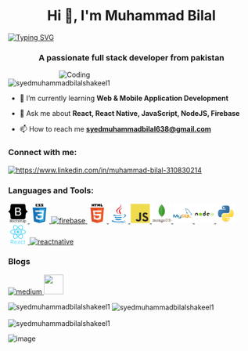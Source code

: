 <img align="" alt="" src="https://3.bp.blogspot.com/-dB6ndKqIAuI/XdWeOASO5AI/AAAAAAAANZA/MSbT9mh6bukxkI-tqnu_GARIZZV5WNVhQCLcBGAsYHQ/s1600/image1.gif">
<h1 align="center">Hi 👋, I'm Muhammad Bilal</h1>

<a href="https://git.io/typing-svg"><img src="https://readme-typing-svg.herokuapp.com?font=Fira+Code&size=17&pause=1000&color=010203&multiline=true&width=435&lines=full+stack+developer+(Frontend+%2C;+backend+%2Candroid)+from+pakistan" alt="Typing SVG" /></a>



<h3 align="center">A passionate full stack developer from pakistan</h3>
<img align="right" alt="Coding" width="400" src="https://camo.githubusercontent.com/4161cab9dadf4e18637a26ac70e6aeb1775a3df2bd9438e9d21ae31c95be3bca/68747470733a2f2f63646e2e6472696262626c652e636f6d2f75736572732f313032353833382f73637265656e73686f74732f363232303838352f646576677579332e676966">

<p align="left"> <img src="https://komarev.com/ghpvc/?username=syedmuhammadbilalshakeel1&label=Profile%20views&color=0e75b6&style=flat" alt="syedmuhammadbilalshakeel1" /> </p>

- 🌱 I’m currently learning **Web & Mobile Application Development**

- 💬 Ask me about **React, React Native, JavaScript, NodeJS, Firebase**

- 📫 How to reach me **syedmuhammadbilal638@gmail.com**

<h3 align="left">Connect with me:</h3>
<p align="left">
<a href="https://www.linkedin.com/in/muhammad-bilal-310830214" target="blank"><img align="center" src="https://raw.githubusercontent.com/rahuldkjain/github-profile-readme-generator/master/src/images/icons/Social/linked-in-alt.svg" alt="https://www.linkedin.com/in/muhammad-bilal-310830214" height="30" width="40" /></a>
</p>

<h3 align="left">Languages and Tools:</h3>
<p align="left"> <a href="https://getbootstrap.com" target="_blank" rel="noreferrer"> <img src="https://raw.githubusercontent.com/devicons/devicon/master/icons/bootstrap/bootstrap-plain-wordmark.svg" alt="bootstrap" width="40" height="40"/> </a> <a href="https://www.w3schools.com/css/" target="_blank" rel="noreferrer"> <img src="https://raw.githubusercontent.com/devicons/devicon/master/icons/css3/css3-original-wordmark.svg" alt="css3" width="40" height="40"/> </a> <a href="https://firebase.google.com/" target="_blank" rel="noreferrer"> <img src="https://www.vectorlogo.zone/logos/firebase/firebase-icon.svg" alt="firebase" width="40" height="40"/> </a> <a href="https://www.w3.org/html/" target="_blank" rel="noreferrer"> <img src="https://raw.githubusercontent.com/devicons/devicon/master/icons/html5/html5-original-wordmark.svg" alt="html5" width="40" height="40"/> </a> <a href="https://www.java.com" target="_blank" rel="noreferrer"> <img src="https://raw.githubusercontent.com/devicons/devicon/master/icons/java/java-original.svg" alt="java" width="40" height="40"/> </a> <a href="https://developer.mozilla.org/en-US/docs/Web/JavaScript" target="_blank" rel="noreferrer"> <img src="https://raw.githubusercontent.com/devicons/devicon/master/icons/javascript/javascript-original.svg" alt="javascript" width="40" height="40"/> </a> <a href="https://www.mongodb.com/" target="_blank" rel="noreferrer"> <img src="https://raw.githubusercontent.com/devicons/devicon/master/icons/mongodb/mongodb-original-wordmark.svg" alt="mongodb" width="40" height="40"/> </a> <a href="https://www.mysql.com/" target="_blank" rel="noreferrer"> <img src="https://raw.githubusercontent.com/devicons/devicon/master/icons/mysql/mysql-original-wordmark.svg" alt="mysql" width="40" height="40"/> </a> <a href="https://nodejs.org" target="_blank" rel="noreferrer"> <img src="https://raw.githubusercontent.com/devicons/devicon/master/icons/nodejs/nodejs-original-wordmark.svg" alt="nodejs" width="40" height="40"/> </a> <a href="https://www.python.org" target="_blank" rel="noreferrer"> <img src="https://raw.githubusercontent.com/devicons/devicon/master/icons/python/python-original.svg" alt="python" width="40" height="40"/> </a> <a href="https://reactjs.org/" target="_blank" rel="noreferrer"> <img src="https://raw.githubusercontent.com/devicons/devicon/master/icons/react/react-original-wordmark.svg" alt="react" width="40" height="40"/> </a> <a href="https://reactnative.dev/" target="_blank" rel="noreferrer"> <img src="https://reactnative.dev/img/header_logo.svg" alt="reactnative" width="40" height="40"/> </a> </p>

<h3>Blogs </h3>
  <a href="https://medium.com/@syedmuhammadbilal638" rel="nofollow"> <img src="https://cdn-icons-png.flaticon.com/512/5968/5968885.png" alt="medium" width="40" height="40" style="max-width: 100%;"> </a>
  <a href="https://dev.to/syedmuhammadbilalshakeel1" rel="nofollow"> <img src="https://dev-to-uploads.s3.amazonaws.com/uploads/logos/resized_logo_UQww2soKuUsjaOGNB38o.png" width="40" height="40" style="max-width: 100%;"> </a>

<p><img align="left" src="https://github-readme-stats.vercel.app/api/top-langs?username=syedmuhammadbilalshakeel1&show_icons=true&locale=en&layout=compact" alt="syedmuhammadbilalshakeel1" /></p>

<p>&nbsp;<img align="center" src="https://github-readme-stats.vercel.app/api?username=syedmuhammadbilalshakeel1&show_icons=true&locale=en" alt="syedmuhammadbilalshakeel1" /></p>

<p><img align="center" src="https://github-readme-streak-stats.herokuapp.com/?user=syedmuhammadbilalshakeel1&" alt="syedmuhammadbilalshakeel1" /></p>

<img width="710" alt="image" src="https://user-images.githubusercontent.com/102545337/200351852-216944ad-0117-45b5-af9a-c72ae7e85bf7.png">
